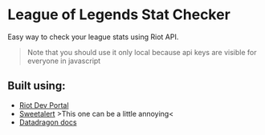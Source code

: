 # League of Legends Stat Checker

Easy way to check your league stats using Riot API.
> Note that you should use it only local because api keys are visible for everyone in javascript

## Built using:
- [Riot Dev Portal](https://developer.riotgames.com)
- [Sweetalert](https://sweetalert.js.org) >This one can be a little annoying<
- [Datadragon docs](https://developer.riotgames.com/docs/lol)
